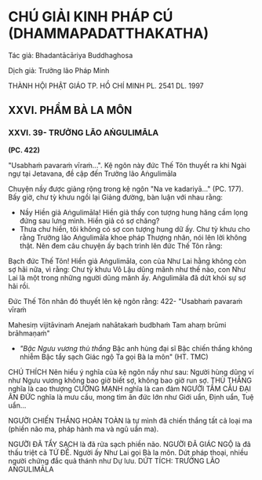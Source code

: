 # CHÚ GIẢI KINH PHÁP CÚ (DHAMMAPADATTHAKATHA)

Tác giả: Bhadantācāriya Buddhaghosa

Dịch giả: Trưởng lão Pháp Minh

THÀNH HỘI PHẬT GIÁO TP. HỒ CHÍ MINH
PL. 2541 DL. 1997

## XXVI. PHẨM BÀ LA MÔN

### XXVI. 39- TRƯỞNG LÃO AṄGULIMĀLA

**(PC. 422)**

"Usabhaṁ pavaraṁ vīraṁ...". Kệ ngôn này đức Thế Tôn thuyết ra khi Ngài ngự tại Jetavana, đề cập đến Trưởng lão Aṅgulimāla

Chuyện nầy được giảng rộng trong kệ ngôn "Na ve kadariyā..." (PC. 177). Bấy giờ, chư tỳ khưu ngồi lại Giảng đường, bàn luận với nhau rằng:

- Nầy Hiền giả Aṅgulimāla! Hiền giả thấy con tượng hung hăng cầm lọng đứng sau lưng mình.
  Hiền giả có sợ chăng?
- Thưa chư hiền, tôi không có sợ con tượng hung dữ ấy.
  Chư tỳ khưu cho rằng Trưởng lão Aṅgulimāla khoe pháp Thượng nhân, nói lên lời không thật.
  Nên đem câu chuyện ấy bạch trình lên đức Thế Tôn rằng:

Bạch đức Thế Tôn! Hiền giả Aṅgulimāla, con của Như Lai hằng không còn sợ hãi nữa, vì rằng:
Chư tỳ khưu Vô Lậu dũng mãnh như thế nào, con Như Lai là một trong những người dũng mãnh ấy.
Aṅgulimāla đã dứt khỏi sự sợ hãi rồi.

Đức Thế Tôn nhân đó thuyết lên kệ ngôn rằng: 422- "Usabhaṁ pavaraṁ vīraṁ

Mahesiṃ vijitāvinaṁ
Anejaṁ nahātakaṁ budbhaṁ
Tam ahaṃ brūmi brāhmaṇaṁ"

- _"Bậc Ngưu vương thù thắng_
  Bậc anh hùng đại sĩ
  Bậc chiến thắng không nhiễm
  Bậc tẩy sạch Giác ngộ
  Ta gọi Bà la môn" (HT. TMC)

CHÚ THÍCH
Nên hiểu ý nghĩa của kệ ngôn nầy như sau:
Người hùng dũng ví như Ngưu vương không bao giờ biết sợ, không bao giờ run sợ.
THÙ THẮNG nghĩa là cao thượng
CƯỜNG MẠNH nghĩa là can đảm
NGƯỜI TẦM CẦU ĐẠI ÂN ĐỨC nghĩa là mưu cầu, mong tìm ân đức lớn như Giới uẩn, Định uẩn,
Tuệ uẩn...

NGƯỜI CHIẾN THẮNG HOÀN TOÀN là tự mình đã chiến thắng tất cả loại ma (phiền não ma, pháp hành ma và ngũ uẩn ma).

NGƯỜI ĐÃ TẨY SẠCH là đã rửa sạch phiền não.
NGƯỜI ĐÃ GIÁC NGỘ là đã thấu triệt cả TỨ ĐẾ. Người ấy Như Lai gọi Bà la môn.
Dứt pháp thoại, nhiều người chứng đắc quả thánh như Dự lưu.
DỨT TÍCH: TRƯỞNG LÃO AṄGULIMĀLA
